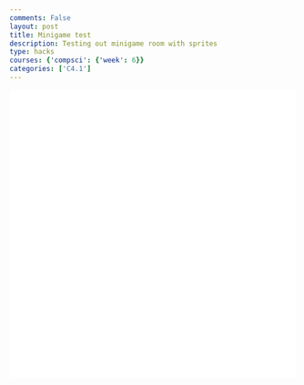```yaml
---
comments: False
layout: post
title: Minigame test
description: Testing out minigame room with sprites
type: hacks
courses: {'compsci': {'week': 6}}
categories: ['C4.1']
---
```

<style>
    .container{
        display:block;
        background-color:white;
    }
</style>
<canvas id="display" class="container" height="500px" width="500px"></canvas>

<script type="module">
//import needed modules
import Character from "/Group/myScripts/GameScripts/CharacterMovement.js";
import Object from "/Group/myScripts/GameScripts/CreateObject.js";

//define canvas
var canvas = document.getElementById("display");
var hiddenCanvas = document.createElement("canvas");
hiddenCanvas.setAttribute("width","500px");
hiddenCanvas.setAttribute("height","500px");
hiddenCanvas.setAttribute("willReadFrequently",true);

//bind inputs to a controller
var myCharacter = new Character();
document.addEventListener("keydown",myCharacter.handleKeydown.bind(myCharacter));
document.addEventListener("keyup",myCharacter.handleKeyup.bind(myCharacter));

//create objects
    //main character
    var characterSpriteSheet = new Image();
    characterSpriteSheet.src = "/Group/images/Game/walking-sprite.png";
    var myCharacterObject = new Object("character", characterSpriteSheet,[44,54],[200,266],[250,500],5,1);

    //backgrounds
        //apartment background
        var backgroundImage = new Image();
        backgroundImage.src = "/Group/images/Game/minigameroom.png";
        var backgroundObject = new Object("background", backgroundImage,[197,175],[500,500],[0,500],1,1);
        //hallway

        //

    //windows
    var windowSpriteSheet = new Image();
    windowSpriteSheet.src = "/Group/images/Game/window-rain-sprite.png";
    var windowObject1 = new Object("window", windowSpriteSheet,[100,100],[152,180],[7,174],23,1);
    var windowObject2 = new Object("window", windowSpriteSheet,[100,100],[152,180],[175,174],23,1);
    var windowObject3 = new Object("window", windowSpriteSheet,[100,100],[152,180],[337,174],23,1);

    //text

var fps = 23;
var active = true;
var animId;
var currentFrame = 0;
var sec = 0;

//variable to track current window frame
var windowSpriteFrame = 0;
var windowSpriteTotalFrames = 23;

//update window sprite
function updateWindowSpriteFrame() {
        windowSpriteFrame = (windowSpriteFrame + 1) % windowSpriteTotalFrames;
    }

function frame(){ //when a frame is updated
    currentFrame = (currentFrame+1)%fps;
    if (currentFrame == 0){
        sec+=1
    }
    windowObject1.UpdateFrame();
    windowObject2.UpdateFrame();
    windowObject3.UpdateFrame();        

    var pos = myCharacter.onFrame(fps); //update frame, and get position
    pos = [pos.x,500-pos.y]; //fix position
    myCharacterObject.OverridePosition(pos); //update objects
    
    if(currentFrame % Math.round(fps/4) == 0){
        if (myCharacter.moving == false && myCharacter.directionY == 0){ //if moving, and not jumping or crouching
            myCharacterObject.UpdateFrame();
        }
    }

    var ctx = canvas.getContext("2d");
        ctx.clearRect(0, 0, 500, 500);

    //draw frame
    var ctx = canvas.getContext("2d");
    ctx.clearRect(0,0,500,500);
     //draw windows
    windowObject1.draw(ctx,[0,0],windowSpriteFrame);
    windowObject2.draw(ctx,[0,0],windowSpriteFrame);
    windowObject3.draw(ctx,[0,0],windowSpriteFrame);
    //draw background second
    backgroundObject.draw(ctx,[0,0])
   
    //run function again
    setTimeout(function() {
        if(active==true){
            animId = requestAnimationFrame(frame);
            }
        }, 1000 / fps);
    }

//canvas.addEventListener("mousemove", function(e){
//    var scale = lightObject.ReturnScale();
//    lightObject.OverridePosition([e.offsetX-scale[0]/2,e.offsetY+scale[1]/2])
//});
frame();
</script>